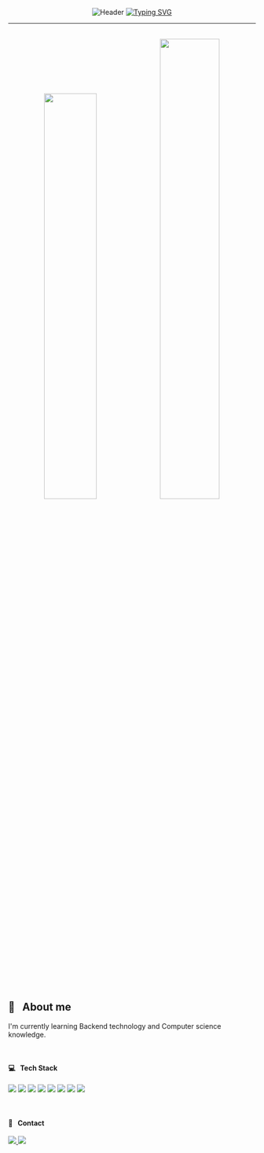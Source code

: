 <div align="center">
  
![Header](https://capsule-render.vercel.app/api?type=waving&color=4E88F7&text=&animation=twinkling&height=80)
[![Typing SVG](https://readme-typing-svg.demolab.com?font=Playball&size=35&pause=1000&color=4E88F7&center=true&vCenter=true&width=435&lines=Welcome+to+My+Github!%20👋)](https://git.io/typing-svg)

</div>

<hr>
<br>

<div align="center">
  <!-- Dodam's Githun stats -->
    <img src="https://github-readme-stats.vercel.app/api?username=dodam24&layout=compact&theme=github_dark&hide_border=false&show_icons=true" width="46%">
  <!-- Github Streaks -->
    <img src="https://github-readme-streak-stats.herokuapp.com/?user=dodam24&theme=blueberry-duo" width="49%"> 
  <!-- Top Langs -->
  <!-- <a href="https://github.com/metleeha">
    <img src="https://github-readme-stats.vercel.app/api/top-langs/?username=dodam24&layout=compact&theme=github_dark&hide_border=true">
  </a> -->
</div>
<br>

<!-- ![3D](./profile-3d-contrib/profile-night-rainbow.svg) -->
</div>

<h2> 💬 &nbsp; About me </h2>
  <p>  
  I'm currently learning Backend technology and Computer science knowledge.
  <!-- Hello, I'm Do-dam. I majored in Hotel Management and double majored in Business Administration.
  I worked in the hospitality industry including hotels and airlines.
  After I got interested in Software development, I decided to switch career as a programmer.
  So, I'm currently learning Back-End skills and Front-End skills. 
  I strive to be a developer who learns and grows every day. / I want to be a good developer by making use of my experience so far. -->
    <!-- <sub> I'm currently studying IT knowledge such as Backend technology and Computer science. </sub>
    <br> <sub> - I majored in Hotel Management and double majored in Business Administration. </sub>
    <br> <sub> - I'm interested in collaborating with others and growing up together. </sub> -->
  </p>
<br>

<!-- #### 🛠️ &nbsp; Tech Stack -->
<!-- ![Spring Boot](https://img.shields.io/badge/Spring%20Boot-6DB33F?style=flat-square&logo=Spring%20Boot&logoColor=white)
   ![Oracle](https://img.shields.io/badge/ORACLE-F80000?style=flat-square&logo=oracle&logoColor=white)
   ![MySQL](https://img.shields.io/badge/MySQL-4479A1?style=flat-square&logo=MySQL&logoColor=white)
   ![GitHub](https://img.shields.io/badge/GitHub-181717?style=flat-square&logo=GitHub&logoColor=white) -->

<h4> 💻 &nbsp; Tech Stack </h4>
<p>
<!-- <img src="https://img.shields.io/badge/HTML5-E34F26?style=flat-square&amp;logo=HTML5&amp;logoColor=white">
  <img src="https://img.shields.io/badge/CSS-1572B6?style=flat-square&amp;logo=CSS3&amp;logoColor=white"> -->
  <img src="https://img.shields.io/badge/React-444444?style=flat-square&amp;logo=React">
  <img src="https://img.shields.io/badge/JavaScript-%23323330.svg?style=flat-square&amp;logo=JavaScript&amp;logoColor=%23F7DF1E">
  <img src="https://img.shields.io/badge/Java-007396?style=flat-square&amp;logo=CoffeeScript&amp;logoColor=white">
  <img src="https://img.shields.io/badge/Python-3776AB?style=flat-square&amp;logo=Python&amp;logoColor=FFDD54">
  <img src="https://img.shields.io/badge/Spring-6DB33F?style=flat-square&amp;logo=Spring&amp;logoColor=white">
  <img src="https://img.shields.io/badge/Git-F05032?style=flat-square&amp;logo=git&amp;logoColor=white">
  <img src="https://img.shields.io/badge/Docker-2496ED?style=flat-square&amp;logo=Docker&amp;logoColor=white">
  <img src="https://img.shields.io/badge/Kubernetes-326CE5?style=flat-square&amp;logo=Kubernetes&amp;logoColor=white"> 
</p>
  <br>

<h4> 📨 &nbsp; Contact </h4>
<p>
  <a href="mailto:dodam0724@gmail.com" target="_blank">
    <img src="https://img.shields.io/badge/Gmail-EA4335?style=flat-square&logo=Gmail&logoColor=white"/>
  </a>
    <!-- <img src="https://img.shields.io/badge/Instagram-E4405F?style=flat-square&logo=Instagram&logoColor=white"/> -->
    <!-- <img src="https://img.shields.io/badge/Tistory-FFB80B?style=flat-square&logo=Tistory&logoColor=white"/> -->
    <img src="https://img.shields.io/badge/Tech%20Blog-11B48A?style=flat-square&logo=Vimeo&logoColor=white"/>
    <!-- <img src="https://img.shields.io/badge/GitHub-181717?style=flat-square&logo=GitHub&logoColor=white"/> -->
</p>

